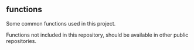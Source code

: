 
## functions

Some common functions used in this project.

Functions not included in this repository, should be available in other public repositories.

